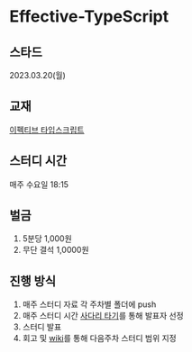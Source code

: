 # Effective-TypeScript

## 스타드 
2023.03.20(월)

## 교재
[이펙티브 타입스크립트](http://www.yes24.com/Product/Goods/102124327)

## 스터디 시간
매주 수요일 18:15

## 벌금
1. 5분당 1,000원
2. 무단 결석 1,0000원

## 진행 방식
1. 매주 스터디 자료 각 주차별 폴더에 push
2. 매주 스터디 시간 [사다리 타기](https://apps.ojj.kr/ladder/)를 통해 발표자 선정
3. 스터디 발표
4. 회고 및 [wiki](https://github.com/happyGGang/Effective-TypeScript/wiki)를 통해 다음주차 스터디 범위 지정
